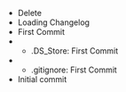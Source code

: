 - Delete
- Loading Changelog
- First Commit
- * .DS_Store: First Commit
- * .gitignore: First Commit
- Initial commit
